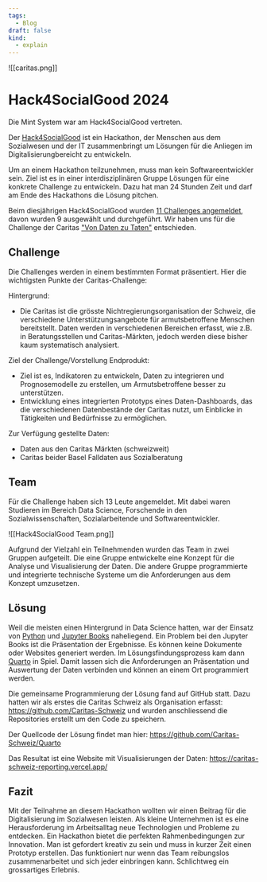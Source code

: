 ```yaml
---
tags:
  - Blog
draft: false
kind:
  - explain
---
```


![[caritas.png]]
# Hack4SocialGood 2024
Die Mint System war am Hack4SocialGood vertreten.


Der [Hack4SocialGood](https://www.zhaw.ch/en/socialwork/hack4socialgood/) ist ein Hackathon, der Menschen aus dem Sozialwesen und der IT zusammenbringt um Lösungen für die Anliegen im Digitalisierungbereicht zu entwickeln. 

Um an einem Hackathon teilzunehmen, muss man kein Softwareentwickler sein. Ziel ist es in einer interdisziplinären Gruppe Lösungen für eine konkrete Challenge zu entwickeln. Dazu hat man 24 Stunden Zeit und darf am Ende des Hackathons die Lösung pitchen.

Beim diesjährigen Hack4SocialGood wurden [11 Challenges angemeldet](https://bd.hack4socialgood.ch/event/6), davon wurden 9 ausgewählt und durchgeführt. Wir haben uns für die Challenge der Caritas ["Von Daten zu Taten"](https://bd.hack4socialgood.ch/project/90) entschieden.

## Challenge

Die Challenges werden in einem bestimmten Format präsentiert. Hier die wichtigsten Punkte der Caritas-Challenge:

Hintergrund:
- Die Caritas ist die grösste Nichtregierungsorganisation der Schweiz, die verschiedene Unterstützungsangebote für armutsbetroffene Menschen bereitstellt. Daten werden in verschiedenen Bereichen erfasst, wie z.B. in Beratungsstellen und Caritas-Märkten, jedoch werden diese bisher kaum systematisch analysiert.

Ziel der Challenge/Vorstellung Endprodukt:
- Ziel ist es, Indikatoren zu entwickeln, Daten zu integrieren und Prognosemodelle zu erstellen, um Armutsbetroffene besser zu unterstützen.
- Entwicklung eines integrierten Prototyps eines Daten-Dashboards, das die verschiedenen Datenbestände der Caritas nutzt, um Einblicke in Tätigkeiten und Bedürfnisse zu ermöglichen.

Zur Verfügung gestellte Daten:
- Daten aus den Caritas Märkten (schweizweit)
- Caritas beider Basel Falldaten aus Sozialberatung

## Team

Für die Challenge haben sich 13 Leute angemeldet. Mit dabei waren Studieren im Bereich Data Science, Forschende in den Sozialwissenschaften, Sozialarbeitende und Softwareentwickler.

![[Hack4SocialGood Team.png]]

Aufgrund der Vielzahl ein Teilnehmenden wurden das Team in zwei Gruppen aufgeteilt. Die eine Gruppe entwickelte eine Konzept für die Analyse und Visualisierung der Daten. Die andere Gruppe programmierte und integrierte technische Systeme um die Anforderungen aus dem Konzept umzusetzen.
## Lösung

Weil die meisten einen Hintergrund in Data Science hatten, war der Einsatz von [Python](https://www.python.org/) und [Jupyter Books](https://jupyter.org/) naheliegend. Ein Problem bei den Jupyter Books ist die Präsentation der Ergebnisse. Es können keine Dokumente oder Websites generiert werden. Im Lösungsfindungsprozess kam dann [Quarto](https://quarto.org/) in Spiel. Damit lassen sich die Anforderungen an Präsentation und Auswertung der Daten verbinden und können an einem Ort programmiert werden.

Die gemeinsame Programmierung der Lösung fand auf GitHub statt. Dazu hatten wir als erstes die Caritas Schweiz als Organisation erfasst: <https://github.com/Caritas-Schweiz> und wurden anschliessend die Repositories  erstellt um den Code zu speichern.

Der Quellcode der Lösung findet man hier: <https://github.com/Caritas-Schweiz/Quarto>

Das Resultat ist eine Website mit Visualisierungen der Daten: <https://caritas-schweiz-reporting.vercel.app/>
## Fazit

Mit der Teilnahme an diesem Hackathon wollten wir einen Beitrag für die Digitalisierung im Sozialwesen leisten. Als kleine Unternehmen ist es eine Herausforderung im Arbeitsalltag neue Technologien und Probleme zu entdecken. Ein Hackathon bietet die perfekten Rahmenbedingungen zur Innovation. Man ist gefordert kreativ zu sein und muss in kurzer Zeit einen Prototyp erstellen. Das funktioniert nur wenn das Team reibungslos zusammenarbeitet und sich jeder einbringen kann. Schlichtweg ein grossartiges Erlebnis.
